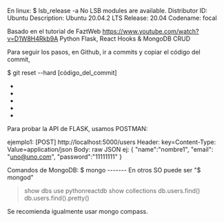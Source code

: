 En linux:
$ lsb_release -a
No LSB modules are available.
Distributor ID:	Ubuntu
Description:	Ubuntu 20.04.2 LTS
Release:	20.04
Codename:	focal


Basado en el tutorial de FaztWeb
https://www.youtube.com/watch?v=D1W8H4Rkb9A
Python Flask, React Hooks & MongoDB CRUD

Para seguir los pasos, en Github, ir a commits y copiar el código del commit,

$ git reset --hard [código_del_commit]

-
-
-
-
-

Para probar la API de FLASK, usamos POSTMAN:

ejemplo1:
[POST]
http://localhost:5000/users
Header: key=Content-Type: Value=application/json
Body: raw JSON
    ej:
    {
        "name":"nombre1",
        "email": "uno@uno.com",
        "password":"11111111"
    }

Comandos de MongoDB:
$ mongo ------- En otros SO puede ser "$ mongod"
> show dbs
> use pythonreactdb
> show collections
> db.users.find()
> db.users.find().pretty()

Se recomienda igualmente usar mongo compass.
